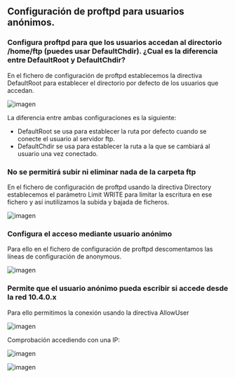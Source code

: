 ## Configuración de proftpd para usuarios anónimos.
### Configura proftpd para que los usuarios accedan al directorio /home/ftp (puedes usar DefaultChdir). ¿Cual es la diferencia entre DefaultRoot y DefaultChdir?

En el fichero de configuración de proftpd establecemos la directiva DefaultRoot para establecer el directorio por defecto de los usuarios que accedan.

![imagen](https://github.com/CrqzyRod/SRI/assets/122454007/1b9f47df-df63-4d73-b59c-13605465bcfb)

La diferencia entre ambas configuraciones es la siguiente:
  - DefaultRoot se usa para establecer la ruta por defecto cuando se conecte el usuario al servidor ftp.
  - DefaultChdir se usa para establecer la ruta a la que se cambiará al usuario una vez conectado.

### No se permitirá subir ni eliminar nada de la carpeta ftp

En el fichero de configuración de proftpd usando la directiva Directory establecemos el parámetro Limit WRITE para limitar la escritura en ese fichero y así inutilizamos la subida y bajada de ficheros.

![imagen](https://github.com/CrqzyRod/SRI/assets/122454007/9564aad0-303d-47de-aadd-5ea9fa30f08b)

### Configura el acceso mediante usuario anónimo

Para ello en el fichero de configuración de proftpd descomentamos las líneas de configuración de anonymous.

![imagen](https://github.com/CrqzyRod/SRI/assets/122454007/7a857696-7cf0-45c5-af99-602af26ed25c)

### Permite que el usuario anónimo pueda escribir si accede desde la red 10.4.0.x

Para ello permitimos la conexión usando la directiva AllowUser

![imagen](https://github.com/CrqzyRod/SRI/assets/122454007/b8afe7e3-445b-4b8a-9f04-363ae45e9eec)

Comprobación accediendo con una IP: 

![imagen](https://github.com/CrqzyRod/SRI/assets/122454007/a3b88ff5-f767-42de-b327-2ce154f41ea8)

![imagen](https://github.com/CrqzyRod/SRI/assets/122454007/c97d5a64-4020-41d1-9ba2-d12b161300bb)
